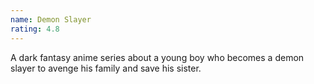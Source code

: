 ```yaml
---
name: Demon Slayer
rating: 4.8
---
```

A dark fantasy anime series about a young boy who becomes a demon slayer to avenge his family and save his sister.
 


